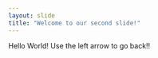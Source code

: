 ```yaml
---
layout: slide
title: "Welcome to our second slide!"
---
```

Hello World!
Use the left arrow to go back!!
